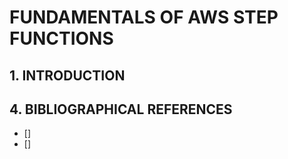 # FUNDAMENTALS OF AWS STEP FUNCTIONS

## 1. INTRODUCTION

## 4. BIBLIOGRAPHICAL REFERENCES

- []
- []
